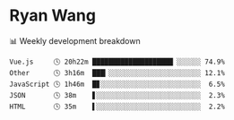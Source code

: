# Ryan Wang

 <!-- waka-box start -->
📊 Weekly development breakdown
```text
Vue.js     🕓 20h22m ████████████████████▏░░░░░░ 74.9%
Other      🕓 3h16m  ███▎░░░░░░░░░░░░░░░░░░░░░░░ 12.1%
JavaScript 🕓 1h46m  █▊░░░░░░░░░░░░░░░░░░░░░░░░░  6.5%
JSON       🕓 38m    ▋░░░░░░░░░░░░░░░░░░░░░░░░░░  2.3%
HTML       🕓 35m    ▌░░░░░░░░░░░░░░░░░░░░░░░░░░  2.2%
```
<!-- Powered by https://github.com/YouEclipse/waka-box-go . -->
<!-- waka-box end -->